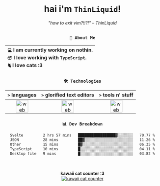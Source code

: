 <div align="center">
  
  # hai i'm `ThinLiquid`!
  ###### "how to exit vim?!!?!" – ThinLiquid
  
  ### `👤 About Me`

  | `💻`  I am currently working on **nothin**.<br/>`📦`  I love working with `TypeScript`.</br>`🐈`  I love cats :3 |
  |:---|

  
  ### `🛠️ Technologies`
  
  | `>` **languages**  | `>` **glorified text editors** | `>` **tools n' stuff** |
  |:------------------:|:------------------------------:|:----------------------:|
  | <img src="https://skillicons.dev/icons?i=ts,js,svelte,astro" alt="web dev" height="40"/> | <img src="https://skillicons.dev/icons?i=vscode,neovim" alt="web dev" height="40"/> | <img src="https://skillicons.dev/icons?i=bun,figma,bash,git,photoshop" alt="web dev" height="40"/> |
  
  ### `📊 Dev Breakdown`
  
  <!--START_SECTION:waka-->

```txt
Svelte         2 hrs 57 mins   █████████████████▓░░░░░░░   70.77 %
JSON           28 mins         ██▓░░░░░░░░░░░░░░░░░░░░░░   11.26 %
Other          15 mins         █▓░░░░░░░░░░░░░░░░░░░░░░░   06.35 %
TypeScript     10 mins         █░░░░░░░░░░░░░░░░░░░░░░░░   04.11 %
Desktop file   9 mins          █░░░░░░░░░░░░░░░░░░░░░░░░   03.82 %
```

<!--END_SECTION:waka-->
  
  <br/><br/>
  <b>kawaii cat counter :3</b><br/>
  [![kawaii cat counter](https://count.getloli.com/get/@ThinLiquid?theme=moebooru)](https://moe-counter.glitch.me)
</div>
